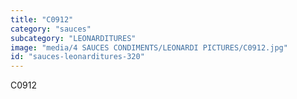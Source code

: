 ```yaml
---
title: "C0912"
category: "sauces"
subcategory: "LEONARDITURES"
image: "media/4 SAUCES CONDIMENTS/LEONARDI PICTURES/C0912.jpg"
id: "sauces-leonarditures-320"
---
```


C0912
